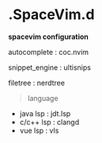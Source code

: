 # .SpaceVim.d
**spacevim configuration**  
  
autocomplete : coc.nvim   
  
snippet_engine : ultisnips  
  
filetree : nerdtree  
  
> language
- java lsp : jdt.lsp
- c/c++ lsp : clangd
- vue lsp : vls
